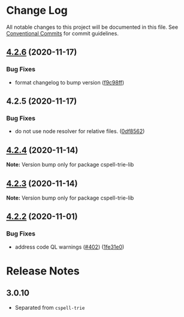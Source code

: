 # Change Log

All notable changes to this project will be documented in this file.
See [Conventional Commits](https://conventionalcommits.org) for commit guidelines.

## [4.2.6](https://github.com/streetsidesoftware/cspell/compare/cspell-trie-lib@4.2.5...cspell-trie-lib@4.2.6) (2020-11-17)


### Bug Fixes

* format changelog to bump version ([f9c98ff](https://github.com/streetsidesoftware/cspell/commit/f9c98ff2c5c2fe9d2c801d9f93fc7a25feb445f6))





## 4.2.5 (2020-11-17)

### Bug Fixes

-   do not use node resolver for relative files. ([0df8562](https://github.com/streetsidesoftware/cspell/commit/0df85625da5b667f5817fc710b44fa74b636d9a1))

## [4.2.4](https://github.com/streetsidesoftware/cspell/compare/cspell-trie-lib@4.2.3...cspell-trie-lib@4.2.4) (2020-11-14)

**Note:** Version bump only for package cspell-trie-lib

## [4.2.3](https://github.com/streetsidesoftware/cspell/compare/cspell-trie-lib@4.2.2...cspell-trie-lib@4.2.3) (2020-11-14)

**Note:** Version bump only for package cspell-trie-lib

## [4.2.2](https://github.com/streetsidesoftware/cspell/compare/cspell-trie-lib@4.2.1...cspell-trie-lib@4.2.2) (2020-11-01)

### Bug Fixes

-   address code QL warnings ([#402](https://github.com/streetsidesoftware/cspell/issues/402)) ([1fe31e0](https://github.com/streetsidesoftware/cspell/commit/1fe31e08e02c66174d094c0b403eec11fc6bec4d))

# Release Notes

## 3.0.10

-   Separated from `cspell-trie`
